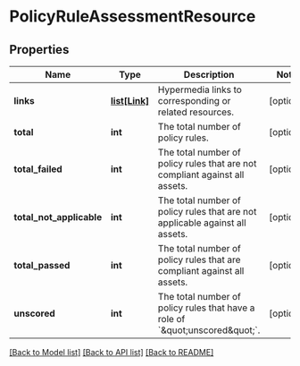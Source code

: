 # PolicyRuleAssessmentResource

## Properties
Name | Type | Description | Notes
------------ | ------------- | ------------- | -------------
**links** | [**list[Link]**](Link.md) | Hypermedia links to corresponding or related resources. | [optional] 
**total** | **int** | The total number of policy rules. | [optional] 
**total_failed** | **int** | The total number of policy rules that are not compliant against all assets. | [optional] 
**total_not_applicable** | **int** | The total number of policy rules that are not applicable against all assets. | [optional] 
**total_passed** | **int** | The total number of policy rules that are compliant against all assets. | [optional] 
**unscored** | **int** | The total number of policy rules that have a role of &#x60;\&quot;unscored\&quot;&#x60;. | [optional] 

[[Back to Model list]](../README.md#documentation-for-models) [[Back to API list]](../README.md#documentation-for-api-endpoints) [[Back to README]](../README.md)

